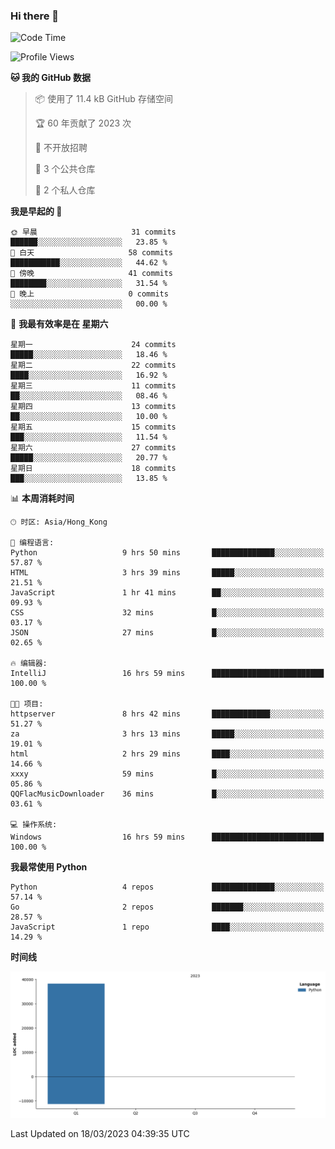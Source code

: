 ### Hi there 👋

<!--
**Mrzqd/Mrzqd** is a ✨ _special_ ✨ repository because its `README.md` (this file) appears on your GitHub profile.

Here are some ideas to get you started:

- 🔭 I’m currently working on ...
- 🌱 I’m currently learning ...
- 👯 I’m looking to collaborate on ...
- 🤔 I’m looking for help with ...
- 💬 Ask me about ...
- 📫 How to reach me: ...
- 😄 Pronouns: ...
- ⚡ Fun fact: ...
-->
<!--START_SECTION:waka-->
![Code Time](http://img.shields.io/badge/Code%20Time-67%20hrs%2036%20mins-blue)

![Profile Views](http://img.shields.io/badge/%E4%B8%AA%E4%BA%BA%E8%B5%84%E6%96%99%E8%A7%82%E7%9C%8B%E6%AC%A1%E6%95%B0-14-blue)

**🐱 我的 GitHub 数据** 

> 📦  使用了 11.4 kB GitHub 存储空间 
 > 
> 🏆 60 年贡献了 2023 次
 > 
> 🚫 不开放招聘
 > 
> 📜 3 个公共仓库 
 > 
> 🔑 2 个私人仓库 
 > 
**我是早起的 🐤** 

```text
🌞 早晨                     31 commits          ██████░░░░░░░░░░░░░░░░░░░   23.85 % 
🌆 白天                     58 commits          ███████████░░░░░░░░░░░░░░   44.62 % 
🌃 傍晚                     41 commits          ████████░░░░░░░░░░░░░░░░░   31.54 % 
🌙 晚上                     0 commits           ░░░░░░░░░░░░░░░░░░░░░░░░░   00.00 % 
```
📅 **我最有效率是在 星期六** 

```text
星期一                      24 commits          █████░░░░░░░░░░░░░░░░░░░░   18.46 % 
星期二                      22 commits          ████░░░░░░░░░░░░░░░░░░░░░   16.92 % 
星期三                      11 commits          ██░░░░░░░░░░░░░░░░░░░░░░░   08.46 % 
星期四                      13 commits          ██░░░░░░░░░░░░░░░░░░░░░░░   10.00 % 
星期五                      15 commits          ███░░░░░░░░░░░░░░░░░░░░░░   11.54 % 
星期六                      27 commits          █████░░░░░░░░░░░░░░░░░░░░   20.77 % 
星期日                      18 commits          ███░░░░░░░░░░░░░░░░░░░░░░   13.85 % 
```


📊 **本周消耗时间** 

```text
🕑︎ 时区: Asia/Hong_Kong

💬 编程语言: 
Python                   9 hrs 50 mins       ██████████████░░░░░░░░░░░   57.87 % 
HTML                     3 hrs 39 mins       █████░░░░░░░░░░░░░░░░░░░░   21.51 % 
JavaScript               1 hr 41 mins        ██░░░░░░░░░░░░░░░░░░░░░░░   09.93 % 
CSS                      32 mins             █░░░░░░░░░░░░░░░░░░░░░░░░   03.17 % 
JSON                     27 mins             █░░░░░░░░░░░░░░░░░░░░░░░░   02.65 % 

🔥 编辑器: 
IntelliJ                 16 hrs 59 mins      █████████████████████████   100.00 % 

🐱‍💻 项目: 
httpserver               8 hrs 42 mins       █████████████░░░░░░░░░░░░   51.27 % 
za                       3 hrs 13 mins       █████░░░░░░░░░░░░░░░░░░░░   19.01 % 
html                     2 hrs 29 mins       ████░░░░░░░░░░░░░░░░░░░░░   14.66 % 
xxxy                     59 mins             █░░░░░░░░░░░░░░░░░░░░░░░░   05.86 % 
QQFlacMusicDownloader    36 mins             █░░░░░░░░░░░░░░░░░░░░░░░░   03.61 % 

💻 操作系统: 
Windows                  16 hrs 59 mins      █████████████████████████   100.00 % 
```

**我最常使用 Python** 

```text
Python                   4 repos             ██████████████░░░░░░░░░░░   57.14 % 
Go                       2 repos             ███████░░░░░░░░░░░░░░░░░░   28.57 % 
JavaScript               1 repo              ████░░░░░░░░░░░░░░░░░░░░░   14.29 % 
```



**时间线**

![Lines of Code chart](https://raw.githubusercontent.com/Mrzqd/Mrzqd/main/assets/bar_graph.png)


 Last Updated on 18/03/2023 04:39:35 UTC
<!--END_SECTION:waka-->
